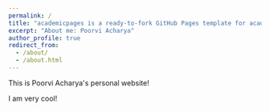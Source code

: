 ```yaml
---
permalink: /
title: "academicpages is a ready-to-fork GitHub Pages template for academic personal websites"
excerpt: "About me: Poorvi Acharya"
author_profile: true
redirect_from:
  - /about/
  - /about.html
---
```


This is Poorvi Acharya's personal website!

I am very cool!
